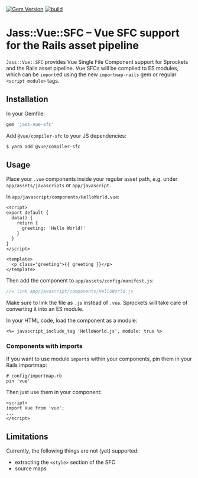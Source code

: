 [![Gem Version](https://badge.fury.io/rb/jass-vue-sfc.svg)](http://badge.fury.io/rb/jass-vue-sfc)
[![build](https://github.com/mtgrosser/jass-vue-sfc/actions/workflows/build.yml/badge.svg)](https://github.com/mtgrosser/jass-vue-sfc/actions/workflows/build.yml)

# Jass::Vue::SFC – Vue SFC support for the Rails asset pipeline

`Jass::Vue::SFC` provides Vue Single File Component support for Sprockets and the Rails asset pipeline. 
Vue SFCs will be compiled to ES modules, which can be `import`ed using the new `importmap-rails` gem or regular `<script module>` tags.

## Installation

In your Gemfile:

```ruby
gem 'jass-vue-sfc'
```

Add `@vue/compiler-sfc` to your JS dependencies:

```sh
$ yarn add @vue/compiler-sfc
```

## Usage

Place your `.vue` components inside your regular asset path, e.g. under `app/assets/javascripts` or `app/javascript`.

In `app/javascript/components/HelloWorld.vue`:

```vue
<script>
export default {
  data() {
    return {
      greeting: 'Hello World!'
    }
  }
}
</script>

<template>
  <p class="greeting">{{ greeting }}</p>
</template>
```

Then add the component to `app/assets/config/manifest.js`:

```js
//= link app/javascript/components/HelloWorld.js
```

Make sure to link the file as `.js` instead of `.vue`. Sprockets will take care of
converting it into an ES module.

In your HTML code, load the component as a module:

```erb
<%= javascript_include_tag 'HelloWorld.js', module: true %>
```

### Components with imports

If you want to use module `import`s within your components, pin them in your Rails importmap:

```
# config/importmap.rb
pin 'vue'
```

Then just use them in your component:

```vue
<script>
import Vue from 'vue';
...
</script>
```

## Limitations

Currently, the following things are not (yet) supported:

- extracting the `<style>` section of the SFC
- source maps
